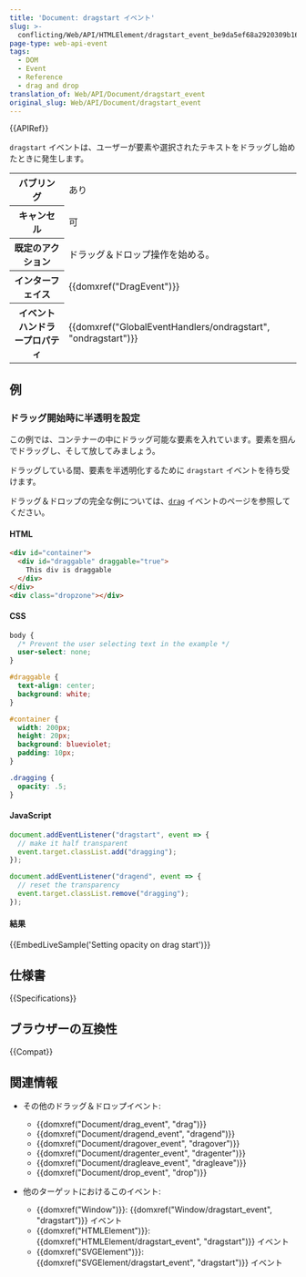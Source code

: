 ```yaml
---
title: 'Document: dragstart イベント'
slug: >-
  conflicting/Web/API/HTMLElement/dragstart_event_be9da5ef68a2920309b168752ea03d20
page-type: web-api-event
tags:
  - DOM
  - Event
  - Reference
  - drag and drop
translation_of: Web/API/Document/dragstart_event
original_slug: Web/API/Document/dragstart_event
---
```


{{APIRef}}

`dragstart` イベントは、ユーザーが要素や選択されたテキストをドラッグし始めたときに発生します。

<table class="properties">
  <tbody>
    <tr>
      <th scope="row">バブリング</th>
      <td>あり</td>
    </tr>
    <tr>
      <th scope="row">キャンセル</th>
      <td>可</td>
    </tr>
    <tr>
      <th scope="row">既定のアクション</th>
      <td>ドラッグ＆ドロップ操作を始める。</td>
    </tr>
    <tr>
      <th scope="row">インターフェイス</th>
      <td>{{domxref("DragEvent")}}</td>
    </tr>
    <tr>
      <th scope="row">イベントハンドラープロパティ</th>
      <td>
        {{domxref("GlobalEventHandlers/ondragstart", "ondragstart")}}
      </td>
    </tr>
  </tbody>
</table>

## 例

### ドラッグ開始時に半透明を設定

この例では、コンテナーの中にドラッグ可能な要素を入れています。要素を掴んでドラッグし、そして放してみましょう。

ドラッグしている間、要素を半透明化するために `dragstart` イベントを待ち受けます。

ドラッグ＆ドロップの完全な例については、[`drag`](/ja/docs/Web/API/Document/drag_event) イベントのページを参照してください。

#### HTML

```html
<div id="container">
  <div id="draggable" draggable="true">
    This div is draggable
  </div>
</div>
<div class="dropzone"></div>
```

#### CSS

```css
body {
  /* Prevent the user selecting text in the example */
  user-select: none;
}

#draggable {
  text-align: center;
  background: white;
}

#container {
  width: 200px;
  height: 20px;
  background: blueviolet;
  padding: 10px;
}

.dragging {
  opacity: .5;
}
```

#### JavaScript

```js
document.addEventListener("dragstart", event => {
  // make it half transparent
  event.target.classList.add("dragging");
});

document.addEventListener("dragend", event => {
  // reset the transparency
  event.target.classList.remove("dragging");
});
```

#### 結果

{{EmbedLiveSample('Setting opacity on drag start')}}

## 仕様書

{{Specifications}}

## ブラウザーの互換性

{{Compat}}

## 関連情報

- その他のドラッグ＆ドロップイベント:

  - {{domxref("Document/drag_event", "drag")}}
  - {{domxref("Document/dragend_event", "dragend")}}
  - {{domxref("Document/dragover_event", "dragover")}}
  - {{domxref("Document/dragenter_event", "dragenter")}}
  - {{domxref("Document/dragleave_event", "dragleave")}}
  - {{domxref("Document/drop_event", "drop")}}

- 他のターゲットにおけるこのイベント:

  - {{domxref("Window")}}: {{domxref("Window/dragstart_event", "dragstart")}} イベント
  - {{domxref("HTMLElement")}}: {{domxref("HTMLElement/dragstart_event", "dragstart")}} イベント
  - {{domxref("SVGElement")}}: {{domxref("SVGElement/dragstart_event", "dragstart")}} イベント
